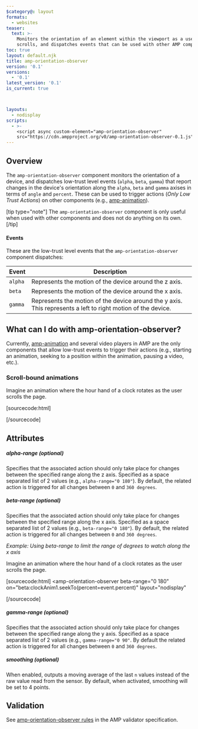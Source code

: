 ```yaml
---
$category@: layout
formats:
  - websites
teaser:
  text: >-
    Monitors the orientation of an element within the viewport as a user
    scrolls, and dispatches events that can be used with other AMP components.
toc: true
layout: default.njk
title: amp-orientation-observer
version: '0.1'
versions:
  - '0.1'
latest_version: '0.1'
is_current: true



layouts:
  - nodisplay
scripts:
  - >-
    <script async custom-element="amp-orientation-observer"
    src="https://cdn.ampproject.org/v0/amp-orientation-observer-0.1.js"></script>
---
```



<!---
Copyright 2017 The AMP HTML Authors. All Rights Reserved.

Licensed under the Apache License, Version 2.0 (the "License");
you may not use this file except in compliance with the License.
You may obtain a copy of the License at

      http://www.apache.org/licenses/LICENSE-2.0

Unless required by applicable law or agreed to in writing, software
distributed under the License is distributed on an "AS-IS" BASIS,
WITHOUT WARRANTIES OR CONDITIONS OF ANY KIND, either express or implied.
See the License for the specific language governing permissions and
limitations under the License.
-->



## Overview

The `amp-orientation-observer` component monitors the orientation of a device, and dispatches low-trust level events (`alpha`, `beta`, `gamma`) that report changes in the device's orientation along the `alpha`, `beta` and `gamma` axises in terms of `angle` and `percent`. These can be used to trigger actions (_Only Low Trust Actions_) on other components (e.g., [amp-animation](https://amp.dev/documentation/components/amp-animation)).

[tip type="note"]
The `amp-orientation-observer` component is only useful when used with other components and does not do anything on its own.
[/tip]

#### Events

These are the low-trust level events that the `amp-orientation-observer` component dispatches:

| Event   | Description                                                                                                  |
| ------- | ------------------------------------------------------------------------------------------------------------ |
| `alpha` | Represents the motion of the device around the z axis.                                                       |
| `beta`  | Represents the motion of the device around the x axis.                                                       |
| `gamma` | Represents the motion of the device around the y axis. This represents a left to right motion of the device. |

## What can I do with amp-orientation-observer?

Currently, [amp-animation](https://amp.dev/documentation/components/amp-animation) and several video players in AMP are the only components that allow low-trust events to trigger their actions (e.g., starting an animation, seeking to a position within the animation, pausing a video, etc.).

### Scroll-bound animations

Imagine an animation where the hour hand of a clock rotates as the user scrolls the page.

[sourcecode:html]
<!-- An animation that rotates a clock hand 180 degrees. -->
<!--
   Note that we are NOT setting `trigger=visibility`
   since we will manually trigger the animation.
-->
<amp-animation id="clockAnim" layout="nodisplay">
  <script type="application/json">
      {
      "duration": "3s",
      "fill": "both",
      "direction": "alternate",
      "animations": [
        {
          "selector": "#clock-scene .clock-hand",
          "keyframes": [
            { "transform": "rotate(-180deg)" },
            { "transform": "rotate(0deg)" }
          ]
        }
      ]
    }
  </script>
</amp-animation>

<!-- The clock container -->
<div id="clock-scene">
  <!--
    Use amp-orientation-observer to tie the movement of the clock scene within
    the viewport to the timeline of the animation
  -->
  <amp-orientation-observer
    on="beta:clockAnim1.seekTo(percent=event.percent)"
    layout="nodisplay"
  >
  </amp-orientation-observer>
  <amp-img layout="responsive" width="2" height="1.5" src="./img/clock.jpg">
    <div class="clock-hand"></div>
  </amp-img>
</div>
[/sourcecode]

## Attributes

##### alpha-range (optional)

Specifies that the associated action should only take place for changes between the specified range along the z axis. Specified as a space separated list of 2 values (e.g., `alpha-range="0 180"`). By default, the related action is triggered for all changes between `0` and `360 degrees`.

##### beta-range (optional)

Specifies that the associated action should only take place for changes between the specified range along the x axis. Specified as a space separated list of 2 values (e.g., `beta-range="0 180"`). By default, the related action is triggered for all changes between `0` and `360 degrees`.

_Example: Using beta-range to limit the range of degrees to watch along the x axis_

Imagine an animation where the hour hand of a clock rotates as the user scrolls the page.

[sourcecode:html]
<amp-orientation-observer
  beta-range="0 180"
  on="beta:clockAnim1.seekTo(percent=event.percent)"
  layout="nodisplay"
>
</amp-orientation-observer>
[/sourcecode]

##### gamma-range (optional)

Specifies that the associated action should only take place for changes between the specified range along the y axis. Specified as a space separated list of 2 values (e.g., `gamma-range="0 90"`. By default the related action is triggered for all changes between `0` and `360 degrees`.

##### smoothing (optional)

When enabled, outputs a moving average of the last `n` values instead of the raw value read from the sensor. By default, when activated, smoothing will be set to 4 points.

## Validation

See [amp-orientation-observer rules](https://github.com/ampproject/amphtml/blob/master/extensions/amp-orientation-observer/validator-amp-orientation-observer.protoascii) in the AMP validator specification.